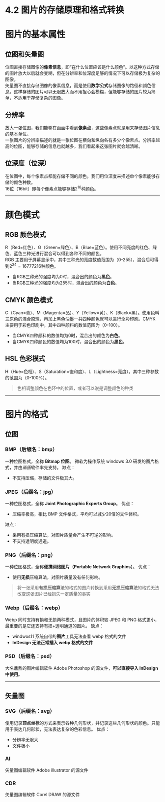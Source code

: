 # 4.2 图片的存储原理和格式转换

# 图片的基本属性

## 位图和矢量图  
位图直接存储图像的**像素信息**，即“在什么位置应该是什么颜色”。以这种方式存储的图片放大以后就会变糊，但在分辨率和位深度足够的情况下可以存储极为复杂的图像。  
矢量图不直接存储图像的像素信息，而是使用**数学公式**存储图像的路径和颜色信息。这样存储的图片可以无限放大而不用担心会模糊，但能够存储的图片较为简单，不适用于存储复杂的图像。  
  
## 分辨率  
放大一张位图，我们能够在画面中看到**像素点**，这些像素点就是用来存储图片信息的基本单位。  
一张图片的分辨率描述的就是一张位图在横向和纵向各有多少个像素点。分辨率越高的位图，能够存储的信息也就越多，我们看起来这张图片就会越清晰。  
  
## 位深度（位深）  
在位图中，每个像素点都能存储不同的颜色。我们用位深度来描述单个像素能够存储的颜色种数。  
16位（16bit）即每个像素点能够存储2<sup>16</sup>种颜色。

---

# 颜色模式

## RGB 颜色模式
R（Red=红色）、G（Green=绿色）、B（Blue=蓝色）。使用不同亮度的红色、绿色、蓝色三种光进行混合可以得到各种不同的颜色。  
RGB 主要用于屏幕显示中，其中三种光的亮度数值范围为（0-255），混合后可得到$2^24=16777216$种颜色。  

- 当RGB三种光的强度均为0时，混合出的颜色为**黑色**。
- 当RGB三种光的强度均为255时，混合出的颜色为**白色**。

## CMYK 颜色模式
C（Cyan=青）、M（Magenta=品）、Y（Yellow=黄）、K（Black=黑）。使用色料三原色的混合原理，再加上黑色油墨一共四种颜色就可以进行全彩印刷。CMYK 主要用于彩色印刷中，其中四种颜料的数值范围为（0-100）。

- 当CMYK四种颜料的数值均为0时，混合出的颜色为**白色**。
- 当CMYK四种颜色的数值均为100时，混合出的颜色为**黑色**。

## HSL 色彩模式
H（Hue=色相）、S（Saturation=饱和度）、L（Lightness=亮度）。其中三种参数的范围为（0-100%）。
> 色相调整颜色在色环中的位置，或者可以说是调整颜色的种类

---

# 图片的格式

## 位图

### BMP（后缀名：bmp）
一种位图格式，全称 **Bitmap 位图**。
微软为操作系统 windows 3.0 研发的图片格式，并由*画图*软件率先支持。
缺点：  
- 不支持压缩，存储的文件极其大。

### JPEG（后缀名：jpg）
一种位图格式，全称 **Joint Photographic Experts Group**。
优点：
- 压缩率极高，相比 BMP 文件格式，平均可以减少20倍的文件体积。

缺点：
- 采用有损压缩算法，对图片质量会产生不可逆的影响。  
- 不支持透明度通道。  

### PNG（后缀名：png）
一种位图格式，全称**便携网络图片（Portable Network Graphics）**。
优点：
- 使用**无损**压缩算法，对图片质量没有任何影响。

> 将一张采用**有损压缩算法**的格式的图片转换到采用**无损压缩算法**的格式无法改变这张图片已经损失一定质量的事实

### Webp（后缀名：webp）
Webp 同时支持有损和无损两种模式，且图片的体积较 JPEG 和 PNG 格式更小，最重要的是它还支持有损+透明通道的图片。
缺点：
- windwos11 系统自带的**图片**工具无法查看 webp 格式的文件
- **InDesign 无法正常插入 webp 格式的文件**

### PSD（后缀名：psd）
大名鼎鼎的图片编辑软件 Adobe Photoshop 的源文件，**可以直接导入 InDesign 中使用**。

---

## 矢量图

### SVG（后缀名：svg）
使用记录**顶点坐标**的方式来表示各种几何形状，并记录这些几何形状的颜色。只能用于表达几何形状，无法表达复杂的色彩信息。
优点：
- 分辨率无限大
- 文件极小

### AI
矢量图编辑软件 Adobe illustrator 的源文件

### CDR
矢量图编辑软件 Corel DRAW 的源文件

